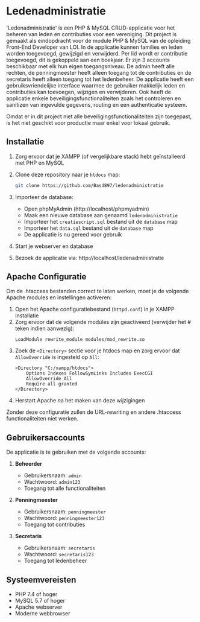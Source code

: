 # Ledenadministratie

'Ledenadministratie' is een PHP & MySQL CRUD-applicatie voor het beheren van leden en contributies voor een vereniging. Dit project is gemaakt als eindopdracht voor de module PHP & MySQL van de opleiding Front-End Developer van LOI. In de applicatie kunnen families en leden worden toegevoegd, gewijzigd en verwijderd. Per lid wordt er contributie toegevoegd, dit is gekoppeld aan een boekjaar.
Er zijn 3 accounts beschikbaar met elk hun eigen toegangsniveau. De admin heeft alle rechten, de penningmeester heeft alleen toegang tot de contributies en de secretaris heeft alleen toegang tot het ledenbeheer.
De applicatie heeft een gebruiksvriendelijke interface waarmee de gebruiker makkelijk leden en contributies kan toevoegen, wijzigen en verwijderen.
Ook heeft de applicatie enkele beveiligingsfunctionaliteiten zoals het controleren en sanitizen van ingevulde gegevens, routing en een authenticatie systeem.

Omdat er in dit project niet alle beveiligingsfunctionaliteiten zijn toegepast, is het niet geschikt voor productie maar enkel voor lokaal gebruik.

## Installatie

1. Zorg ervoor dat je XAMPP (of vergelijkbare stack) hebt geïnstalleerd met PHP en MySQL
2. Clone deze repository naar je `htdocs` map:
    ```bash
    git clone https://github.com/BasdB97/ledenadministratie
    ```
3. Importeer de database:

    - Open phpMyAdmin (http://localhost/phpmyadmin)
    - Maak een nieuwe database aan genaamd `ledenadministratie`
    - Importeer het `creatiescript.sql` bestand uit de `database` map
    - Importeer het `data.sql` bestand uit de `database` map
    - De applicatie is nu gereed voor gebruik

4. Start je webserver en database
5. Bezoek de applicatie via: http://localhost/ledenadministratie

## Apache Configuratie

Om de .htaccess bestanden correct te laten werken, moet je de volgende Apache modules en instellingen activeren:

1. Open het Apache configuratiebestand (`httpd.conf`) in je XAMPP installatie
2. Zorg ervoor dat de volgende modules zijn geactiveerd (verwijder het # teken indien aanwezig):
    ```
    LoadModule rewrite_module modules/mod_rewrite.so
    ```
3. Zoek de `<Directory>` sectie voor je htdocs map en zorg ervoor dat `AllowOverride` is ingesteld op `All`:
    ```
    <Directory "C:/xampp/htdocs">
        Options Indexes FollowSymLinks Includes ExecCGI
        AllowOverride All
        Require all granted
    </Directory>
    ```
4. Herstart Apache na het maken van deze wijzigingen

Zonder deze configuratie zullen de URL-rewriting en andere .htaccess functionaliteiten niet werken.

## Gebruikersaccounts

De applicatie is te gebruiken met de volgende accounts:

1. **Beheerder**

    - Gebruikersnaam: `admin`
    - Wachtwoord: `admin123`
    - Toegang tot alle functionaliteiten

2. **Penningmeester**

    - Gebruikersnaam: `penningmeester`
    - Wachtwoord: `penningmeester123`
    - Toegang tot contributies

3. **Secretaris**
    - Gebruikersnaam: `secretaris`
    - Wachtwoord: `secretaris123`
    - Toegang tot ledenbeheer

## Systeemvereisten

-   PHP 7.4 of hoger
-   MySQL 5.7 of hoger
-   Apache webserver
-   Moderne webbrowser
